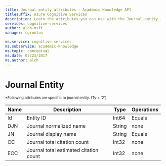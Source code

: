 ```yaml
---
title: Journal entity attributes - Academic Knowledge API
titlesuffix: Azure Cognitive Services
description: Learn the attributes you can use with the Journal entity in the Academic Knowledge API in Cognitive Services.
services: cognitive-services
author: alch-msft
manager: cgronlun

ms.service: cognitive-services
ms.subservice: academic-knowledge
ms.topic: conceptual
ms.date: 03/23/2017
ms.author: alch
---
```


# Journal Entity

<sub>
*Following attributes are specific to journal entity. (Ty = '2')
</sub>

Name	|Description							|Type       | Operations
------- | ------------------------------------- | --------- | ----------------------------
Id		|Entity ID								|Int64		|Equals
DJN		|Journal normalized name				|String		|none
JN		|Journal display name					|String		|Equals
CC		|Journal total citation count			|Int32		|none  
ECC		|Journal total estimated citation count	|Int32		|none

